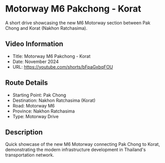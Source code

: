 # Motorway M6 Pakchong - Korat

A short drive showcasing the new M6 Motorway section between Pak Chong and Korat (Nakhon Ratchasima).

## Video Information
- Title: Motorway M6 Pakchong - Korat
- Date: November 2024
- URL: https://youtube.com/shorts/bFpaGxbqFOU

## Route Details
- Starting Point: Pak Chong
- Destination: Nakhon Ratchasima (Korat)
- Road: Motorway M6
- Province: Nakhon Ratchasima
- Type: Motorway Drive

## Description
Quick showcase of the new M6 Motorway connecting Pak Chong to Korat, demonstrating the modern infrastructure development in Thailand's transportation network.